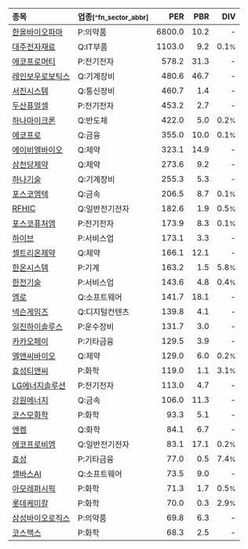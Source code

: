 | **종목** | **업종**<small>[^fn_sector_abbr]</small> | **PER** | **PBR** | **DIV** |
| :--- | :--- | --: | --: | --: |
| [한올바이오파마](/009420/) | P:의약품 | 6800.0 | 10.2 | - |
| [대주전자재료](/078600/) | Q:IT부품 | 1103.0 | 9.2 | 0.1<small>%</small> |
| [에코프로머티](/450080/) | P:전기전자 | 578.2 | 31.3 | - |
| [레인보우로보틱스](/277810/) | Q:기계장비 | 480.6 | 46.7 | - |
| [서진시스템](/178320/) | Q:통신장비 | 460.7 | 1.4 | - |
| [두산퓨얼셀](/336260/) | P:전기전자 | 453.2 | 2.7 | - |
| [하나마이크론](/067310/) | Q:반도체 | 422.0 | 5.0 | 0.2<small>%</small> |
| [에코프로](/086520/) | Q:금융 | 355.0 | 10.0 | 0.1<small>%</small> |
| [에이비엘바이오](/298380/) | Q:제약 | 323.1 | 14.9 | - |
| [삼천당제약](/000250/) | Q:제약 | 273.6 | 9.2 | - |
| [하나기술](/299030/) | Q:기계장비 | 255.3 | 5.3 | - |
| [포스코엠텍](/009520/) | Q:금속 | 206.5 | 8.7 | 0.1<small>%</small> |
| [RFHIC](/218410/) | Q:일반전기전자 | 182.6 | 1.9 | 0.5<small>%</small> |
| [포스코퓨처엠](/003670/) | P:전기전자 | 173.9 | 8.3 | 0.1<small>%</small> |
| [하이브](/352820/) | P:서비스업 | 173.1 | 3.3 | - |
| [셀트리온제약](/068760/) | Q:제약 | 166.1 | 12.1 | - |
| [한온시스템](/018880/) | P:기계 | 163.2 | 1.5 | 5.8<small>%</small> |
| [한전기술](/052690/) | P:서비스업 | 143.6 | 4.8 | 0.4<small>%</small> |
| [엠로](/058970/) | Q:소프트웨어 | 141.7 | 18.1 | - |
| [넥슨게임즈](/225570/) | Q:디지털컨텐츠 | 139.8 | 4.1 | - |
| [일진하이솔루스](/271940/) | P:운수장비 | 131.7 | 3.0 | - |
| [카카오페이](/377300/) | P:기타금융 | 129.5 | 3.9 | - |
| [엘앤씨바이오](/290650/) | Q:제약 | 129.0 | 6.0 | 0.2<small>%</small> |
| [효성티앤씨](/298020/) | P:화학 | 119.0 | 1.1 | 3.1<small>%</small> |
| [LG에너지솔루션](/373220/) | P:전기전자 | 113.0 | 4.7 | - |
| [강원에너지](/114190/) | Q:금속 | 106.0 | 11.3 | - |
| [코스모화학](/005420/) | P:화학 | 93.3 | 5.1 | - |
| [엔켐](/348370/) | Q:화학 | 84.1 | 6.7 | - |
| [에코프로비엠](/247540/) | Q:일반전기전자 | 83.1 | 17.1 | 0.2<small>%</small> |
| [효성](/004800/) | P:기타금융 | 77.0 | 0.5 | 7.4<small>%</small> |
| [셀바스AI](/108860/) | Q:소프트웨어 | 73.5 | 9.0 | - |
| [아모레퍼시픽](/090430/) | P:화학 | 71.3 | 1.7 | 0.5<small>%</small> |
| [롯데케미칼](/011170/) | P:화학 | 70.0 | 0.3 | 2.9<small>%</small> |
| [삼성바이오로직스](/207940/) | P:의약품 | 69.8 | 6.3 | - |
| [코스맥스](/192820/) | P:화학 | 68.3 | 2.5 | - |